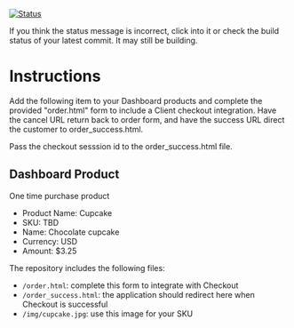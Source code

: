 [![Status](https://img.shields.io/badge/status-BUILDING%20COMMIT:%20d4ec4ee0cf16007e48ee6cf8d734e06c923fe723-yellow.svg)](https://github.com/andremcb/bakery_scaffold_AApE3fQi8zR0pcdo/commit/d4ec4ee0cf16007e48ee6cf8d734e06c923fe723)

















If you think the status message is incorrect, click into it or check the build status of your latest commit. It may still be building.

# Instructions 

Add the following item to your Dashboard products and complete the provided "order.html" form to include a Client checkout integration. Have the cancel URL return back to order form, and have the success URL direct the customer to order_success.html. 

Pass the checkout sesssion id to the order_success.html file.

## Dashboard Product
One time purchase product
* Product Name: Cupcake
* SKU: TBD
* Name: Chocolate cupcake
* Currency: USD
* Amount: $3.25

The repository includes the following files:
* `/order.html`: complete this form to integrate with Checkout
* `/order_success.html`: the application should redirect here when Checkout is successful
* `/img/cupcake.jpg`: use this image for your SKU
